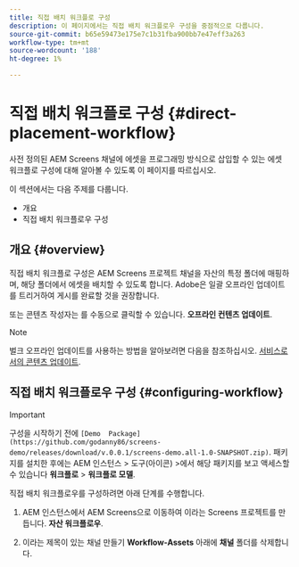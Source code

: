 ```yaml
---
title: 직접 배치 워크플로 구성
description: 이 페이지에서는 직접 배치 워크플로우 구성을 중점적으로 다룹니다.
source-git-commit: b65e59473e175e7c1b31fba900bb7e47eff3a263
workflow-type: tm+mt
source-wordcount: '188'
ht-degree: 1%

---
```



# 직접 배치 워크플로 구성 {#direct-placement-workflow}

사전 정의된 AEM Screens 채널에 에셋을 프로그래밍 방식으로 삽입할 수 있는 에셋 워크플로 구성에 대해 알아볼 수 있도록 이 페이지를 따르십시오.

이 섹션에서는 다음 주제를 다룹니다.

* 개요
* 직접 배치 워크플로우 구성

## 개요 {#overview}

직접 배치 워크플로 구성은 AEM Screens 프로젝트 채널을 자산의 특정 폴더에 매핑하며, 해당 폴더에서 에셋을 배치할 수 있도록 합니다. Adobe은 일괄 오프라인 업데이트를 트리거하여 게시를 완료할 것을 권장합니다.

또는 콘텐츠 작성자는 를 수동으로 클릭할 수 있습니다. **오프라인 컨텐츠 업데이트**.

>[!NOTE]
>
>벌크 오프라인 업데이트를 사용하는 방법을 알아보려면 다음을 참조하십시오. [서비스로서의 콘텐츠 업데이트](/help/user-guide/content-update-as-a-service.md).

## 직접 배치 워크플로우 구성 {#configuring-workflow}

>[!IMPORTANT]
>
>구성을 시작하기 전에 `[Demo  Package](https://github.com/godanny86/screens-demo/releases/download/v.0.0.1/screens-demo.all-1.0-SNAPSHOT.zip)`. 패키지를 설치한 후에는 AEM 인스턴스 > 도구(아이콘) >에서 해당 패키지를 보고 액세스할 수 있습니다 **워크플로** > **워크플로 모델**.

직접 배치 워크플로우를 구성하려면 아래 단계를 수행합니다.

1. AEM 인스턴스에서 AEM Screens으로 이동하여 이라는 Screens 프로젝트를 만듭니다. **자산 워크플로우**.

1. 이라는 제목이 있는 채널 만들기 **Workflow-Assets** 아래에 **채널** 폴더를 삭제합니다.

